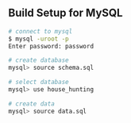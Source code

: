 ## Build Setup for MySQL

```bash
# connect to mysql
$ mysql -uroot -p
Enter password: password

# create database
mysql> source schema.sql

# select database
mysql> use house_hunting

# create data
mysql> source data.sql
```
